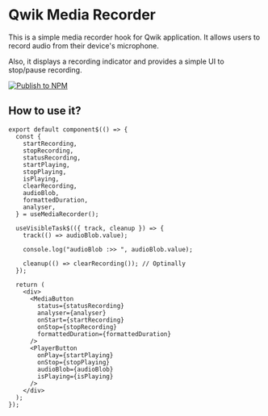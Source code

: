 # Qwik Media Recorder

This is a simple media recorder hook for Qwik application. 
It allows users to record audio from their device's microphone.

Also, it displays a recording indicator and provides a simple UI to stop/pause recording.

[![Publish to NPM](https://github.com/chuikoffru/qwik-media-recorder/actions/workflows/npm-publish.yml/badge.svg)](https://github.com/chuikoffru/qwik-media-recorder/actions/workflows/npm-publish.yml)

## How to use it?

```
export default component$(() => {
  const {
    startRecording,
    stopRecording,
    statusRecording,
    startPlaying,
    stopPlaying,
    isPlaying,
    clearRecording,
    audioBlob,
    formattedDuration,
    analyser,
  } = useMediaRecorder();

  useVisibleTask$(({ track, cleanup }) => {
    track(() => audioBlob.value);

    console.log("audioBlob :>> ", audioBlob.value);

    cleanup(() => clearRecording()); // Optinally
  });

  return (
    <div>
      <MediaButton
        status={statusRecording}
        analyser={analyser}
        onStart={startRecording}
        onStop={stopRecording}
        formattedDuration={formattedDuration}
      />
      <PlayerButton
        onPlay={startPlaying}
        onStop={stopPlaying}
        audioBlob={audioBlob}
        isPlaying={isPlaying}
      />
    </div>
  );
});
```

